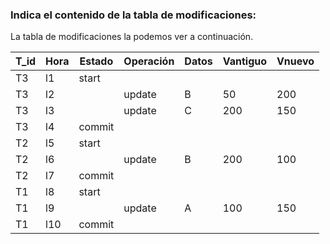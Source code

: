 ### Indica el contenido de la tabla de modificaciones:

La tabla de modificaciones la podemos ver a continuación.

| T_id | Hora | Estado | Operación | Datos | Vantiguo | Vnuevo |
| -- | -- | -- | -- | -- | -- | -- |
| T3 | l1 | start  |  |  |  |  |
| T3 | l2 | | update  | B | 50 | 200 |  
| T3 | l3 | | update  | C | 200 | 150 |  
| T3 | l4 | commit  |  |  |  |  |
| T2 | l5 | start  |  |  |  |  |
| T2 | l6 | | update  | B | 200 | 100 |  
| T2 | l7 | commit  |  |  |  |  |
| T1 | l8 | start  |  |  |  |  |
| T1 | l9 | | update  | A | 100 | 150 |  
| T1 | l10 | commit  |  |  |  |  |

